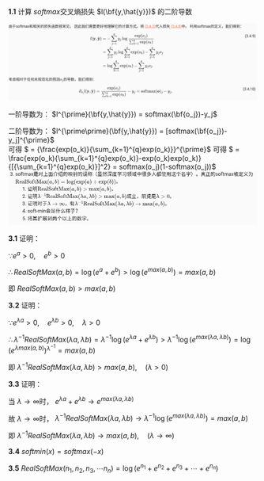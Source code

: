 **1.1** 计算 $softmax$交叉熵损失 $l(\bf{y,\hat{y}})$ 的二阶导数

![image](https://github.com/Mushero/d2l_HomeWork/blob/main/3.%20%E7%BA%BF%E6%80%A7%E7%A5%9E%E7%BB%8F%E7%BD%91%E7%BB%9C/img/1.png)

一阶导数为： $l^{\prime}(\bf{y,\hat{y}}) = softmax(\bf{o_j})-y_j$ 

二阶导数为： $l^{\prime\prime}(\bf{y,\hat{y}}) = [softmax(\bf{o_j})-y_j]^{\prime}$
<br/>可得 $ = {\frac{exp(o_k)}{\sum_{k=1}^{q}exp(o_k)}}^{\prime}$ 可得 $ = \frac{exp(o_k){\sum_{k=1}^{q}exp(o_k)}-exp(o_k)exp(o_k)}{[{\sum_{k=1}^{q}exp(o_k)}]^2} = softmax(o_j)(1-softmax(o_j))$
![image](https://github.com/Mushero/d2l_HomeWork/blob/main/3.%20%E7%BA%BF%E6%80%A7%E7%A5%9E%E7%BB%8F%E7%BD%91%E7%BB%9C/img/2.png)

**3.1** 证明：

$\because e^a > 0,\quad e^b > 0$	

$\therefore RealSoftMax(a,b)=\log(e^a+e^b) > \log(e^{max(a,b)}) = max(a,b)$

即 $RealSoftMax(a,b) > max(a,b)$

**3.2** 证明：

$\because e^{\lambda a} > 0, \quad e^{\lambda b} > 0, \quad \lambda > 0$

$\therefore \lambda^{-1} RealSoftMax(\lambda a,\lambda b) = \lambda^{-1}\log(e^{\lambda a} + e^{\lambda b})>\lambda^{-1}\log(e^{max(\lambda a,\lambda b)}) = \log(e^{\lambda max(a,b)})^{\lambda^{-1}} = max(a,b)$

即 $\lambda^{-1} RealSoftMax(\lambda a,\lambda b) > max(a,b),\quad (\lambda>0)$

**3.3** 证明：

当 $\lambda \to \infty$时， $e^{\lambda a} + e^{\lambda b} \to e^{max(\lambda a,\lambda b)}$

故 $\lambda \to \infty$时， $\lambda^{-1} RealSoftMax(\lambda a,\lambda b) \to \lambda^{-1}\log(e^{max(\lambda a,\lambda b)}) = max(a,b)$
 
即 $\lambda^{-1} RealSoftMax(\lambda a,\lambda b) \to max(a,b),\quad (\lambda \to \infty)$

**3.4** $softmin(x) = softmax(-x)$

**3.5** $RealSoftMax(n_1,n_2,n_3,\cdots n_n) = \log(e^{n_1}+e^{n_2}+e^{n_3}+\cdots+e^{n_n})$
